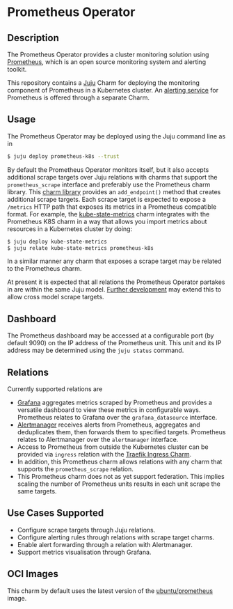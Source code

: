 # Prometheus Operator

## Description

The Prometheus Operator provides a cluster monitoring solution using
[Prometheus](https://prometheus.io), which is an open source
monitoring system and alerting toolkit.

This repository contains a [Juju](https://juju.is/) Charm for
deploying the monitoring component of Prometheus in a Kubernetes
cluster. An [alerting service](https://charmhub.io/alertmanager-k8s)
for Prometheus is offered through a separate Charm.


## Usage

The Prometheus Operator may be deployed using the Juju command line as
in

```sh
$ juju deploy prometheus-k8s --trust
```

By default the Prometheus Operator monitors itself, but it also
accepts additional scrape targets over Juju relations with charms that
support the `prometheus_scrape` interface and preferably use the
Prometheus charm library. This [charm library](lib/charms/prometheus_k8s/v0/prometheus_scrape.py)
provides an `add_endpoint()` method that creates additional scrape
targets. Each scrape target is expected to expose a `/metrics` HTTP
path that exposes its metrics in a Prometheus compatible format. For
example, the
[kube-state-metrics](https://charmhub.io/kube-state-metrics) charm
integrates with the Prometheus K8S charm in a way that allows you
import metrics about resources in a Kubernetes cluster by doing:

```sh
$ juju deploy kube-state-metrics
$ juju relate kube-state-metrics prometheus-k8s
```

In a similar manner any charm that exposes a scrape target may be
related to the Prometheus charm.

At present it is expected that all relations the Prometheus Operator
partakes in are within the same Juju model.
[Further development](https://github.com/canonical/prometheus-operator/issues/58)
may extend this to allow cross model scrape targets.

## Dashboard

The Prometheus dashboard may be accessed at a configurable port (by
default 9090) on the IP address of the Prometheus unit. This unit and
its IP address may be determined using the `juju status` command.

## Relations

Currently supported relations are

- [Grafana](https://github.com/canonical/grafana-operator) aggregates
  metrics scraped by Prometheus and provides a versatile dashboard to
  view these metrics in configurable ways. Prometheus relates to
  Grafana over the `grafana_datasource` interface.
- [Alertmanager](https://github.com/canonical/alertmanager-operator)
  receives alerts from Prometheus, aggregates and deduplicates them,
  then forwards them to specified targets. Prometheus relates to
  Alertmanager over the `alertmanager` interface.
- Access to Prometheus from outside the Kubernetes cluster can be
  provided via `ingress` relation with the
  [Traefik Ingress Charm](https://charmhub.io/traefik-k8s).
- In addition, this Prometheus charm allows relations with any
  charm that supports the `prometheus_scrape` relation.
- This Prometheus charm does not as yet support federation. This
  implies scaling the number of Prometheus units results in each unit
  scrape the same targets.

## Use Cases Supported

- Configure scrape targets through Juju relations.
- Configure alerting rules through relations with scrape target charms.
- Enable alert forwarding through a relation with Alertmanager.
- Support metrics visualisation through Grafana.

## OCI Images

This charm by default uses the latest version of the
[ubuntu/prometheus](https://hub.docker.com/r/ubuntu/prometheus) image.
